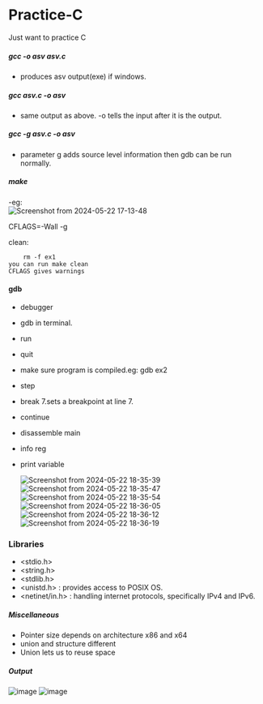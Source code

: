 # Practice-C
Just want to practice C
##### gcc -o asv asv.c
- produces asv output(exe) if windows.
##### gcc asv.c -o asv
- same output as above. -o tells the input after it is the output.
##### gcc -g asv.c -o asv
- parameter g adds source level information then gdb can be run normally.
##### make
-eg:</br> 
![Screenshot from 2024-05-22 17-13-48](https://github.com/hawahari/Practice-C/assets/149294262/3348d875-9b80-4fe7-bdb6-cd9a12a44497)

CFLAGS=-Wall -g<br>

clean:<br>
```
	rm -f ex1
you can run make clean
CFLAGS gives warnings 
```
#### gdb
- debugger
- gdb in terminal.
- run
- quit
- make sure program is compiled.eg: gdb ex2
- step
- break 7.sets a breakpoint at line 7.
- continue
- disassemble main
- info reg
- print variable

  
  ![Screenshot from 2024-05-22 18-35-39](https://github.com/hawahari/Practice-C/assets/149294262/752c5e25-0815-4993-a491-d4dcb600ad15)
![Screenshot from 2024-05-22 18-35-47](https://github.com/hawahari/Practice-C/assets/149294262/323d4491-90e6-4d8b-a6fe-5334f3ebf1a5)
![Screenshot from 2024-05-22 18-35-54](https://github.com/hawahari/Practice-C/assets/149294262/0c88ec81-0a73-41cd-b6d1-ea438863d5a7)
![Screenshot from 2024-05-22 18-36-05](https://github.com/hawahari/Practice-C/assets/149294262/ff538dcb-2369-481a-ac07-4348b82002fa)
![Screenshot from 2024-05-22 18-36-12](https://github.com/hawahari/Practice-C/assets/149294262/94ef85b3-5b11-4258-ab01-91554529ed5b)
![Screenshot from 2024-05-22 18-36-19](https://github.com/hawahari/Practice-C/assets/149294262/59297cae-623d-4b18-bb3f-3f6fb4179c83)


### Libraries
- <stdio.h>
- <string.h>
- <stdlib.h>
- <unistd.h> : provides access to POSIX OS.
- <netinet/in.h> : handling internet protocols, specifically IPv4 and IPv6.
##### Miscellaneous
- Pointer size depends on architecture x86 and x64
- union and structure different
- Union lets us to reuse space
##### Output
![image](https://github.com/hawahari/Practice-C/assets/149294262/fea6730c-db8e-4ece-b4f2-18fc2f8df8e2)
![image](https://github.com/hawahari/Practice-C/assets/149294262/0b9a481c-7e91-456e-9a9a-21259075c249)

